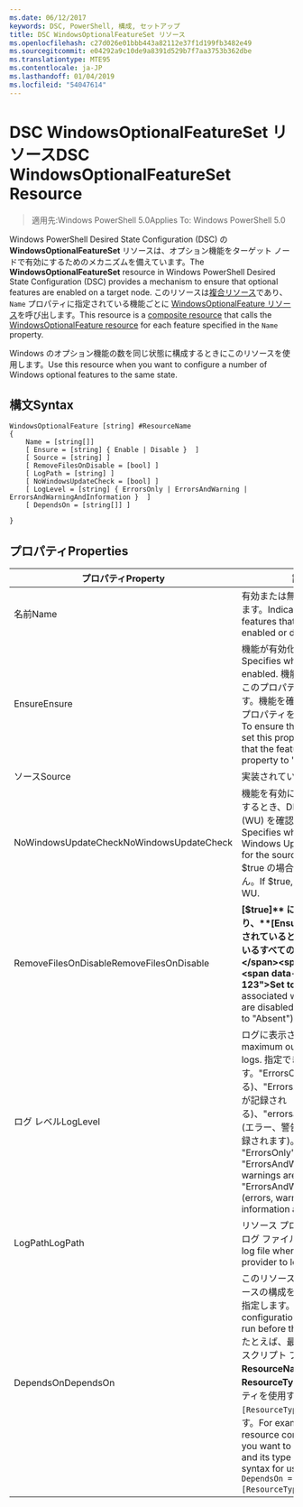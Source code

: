 ```yaml
---
ms.date: 06/12/2017
keywords: DSC, PowerShell, 構成, セットアップ
title: DSC WindowsOptionalFeatureSet リソース
ms.openlocfilehash: c27d026e01bbb443a82112e37f1d199fb3482e49
ms.sourcegitcommit: e04292a9c10de9a8391d529b7f7aa3753b362dbe
ms.translationtype: MTE95
ms.contentlocale: ja-JP
ms.lasthandoff: 01/04/2019
ms.locfileid: "54047614"
---
```

# <a name="dsc-windowsoptionalfeatureset-resource"></a><span data-ttu-id="5e59a-103">DSC WindowsOptionalFeatureSet リソース</span><span class="sxs-lookup"><span data-stu-id="5e59a-103">DSC WindowsOptionalFeatureSet Resource</span></span>

> <span data-ttu-id="5e59a-104">適用先:Windows PowerShell 5.0</span><span class="sxs-lookup"><span data-stu-id="5e59a-104">Applies To: Windows PowerShell 5.0</span></span>

<span data-ttu-id="5e59a-105">Windows PowerShell Desired State Configuration (DSC) の **WindowsOptionalFeatureSet** リソースは、オプション機能をターゲット ノードで有効にするためのメカニズムを備えています。</span><span class="sxs-lookup"><span data-stu-id="5e59a-105">The **WindowsOptionalFeatureSet** resource in Windows PowerShell Desired State Configuration (DSC) provides a mechanism to ensure that optional features are enabled on a target node.</span></span>
<span data-ttu-id="5e59a-106">このリソースは[複合リソース](../../../resources/authoringResourceComposite.md)であり、`Name` プロパティに指定されている機能ごとに [WindowsOptionalFeature リソース](windowsOptionalFeatureResource.md)を呼び出します。</span><span class="sxs-lookup"><span data-stu-id="5e59a-106">This resource is a [composite resource](../../../resources/authoringResourceComposite.md) that calls the [WindowsOptionalFeature resource](windowsOptionalFeatureResource.md) for each feature specified in the `Name` property.</span></span>

<span data-ttu-id="5e59a-107">Windows のオプション機能の数を同じ状態に構成するときにこのリソースを使用します。</span><span class="sxs-lookup"><span data-stu-id="5e59a-107">Use this resource when you want to configure a number of Windows optional features to the same state.</span></span>

## <a name="syntax"></a><span data-ttu-id="5e59a-108">構文</span><span class="sxs-lookup"><span data-stu-id="5e59a-108">Syntax</span></span>

```
WindowsOptionalFeature [string] #ResourceName
{
    Name = [string[]]
    [ Ensure = [string] { Enable | Disable }  ]
    [ Source = [string] ]
    [ RemoveFilesOnDisable = [bool] ]
    [ LogPath = [string] ]
    [ NoWindowsUpdateCheck = [bool] ]
    [ LogLevel = [string] { ErrorsOnly | ErrorsAndWarning | ErrorsAndWarningAndInformation }  ]
    [ DependsOn = [string[]] ]

}
```

## <a name="properties"></a><span data-ttu-id="5e59a-109">プロパティ</span><span class="sxs-lookup"><span data-stu-id="5e59a-109">Properties</span></span>

|  <span data-ttu-id="5e59a-110">プロパティ</span><span class="sxs-lookup"><span data-stu-id="5e59a-110">Property</span></span>  |  <span data-ttu-id="5e59a-111">説明</span><span class="sxs-lookup"><span data-stu-id="5e59a-111">Description</span></span>   |
|---|---|
| <span data-ttu-id="5e59a-112">名前</span><span class="sxs-lookup"><span data-stu-id="5e59a-112">Name</span></span>| <span data-ttu-id="5e59a-113">有効または無効にする機能の名前を示します。</span><span class="sxs-lookup"><span data-stu-id="5e59a-113">Indicates the name of the features that you want to ensure are enabled or disabled.</span></span>|
| <span data-ttu-id="5e59a-114">Ensure</span><span class="sxs-lookup"><span data-stu-id="5e59a-114">Ensure</span></span>| <span data-ttu-id="5e59a-115">機能が有効化かどうかを指定します。</span><span class="sxs-lookup"><span data-stu-id="5e59a-115">Specifies whether the features are enabled.</span></span> <span data-ttu-id="5e59a-116">機能を確実に有効にするには、このプロパティを "Enable" に設定します。機能を確実に無効にするには、このプロパティを "Disable" に設定します。</span><span class="sxs-lookup"><span data-stu-id="5e59a-116">To ensure that the features are enabled, set this property to "Enable" To ensure that the features are disabled, set the property to "Disable".</span></span>|
| <span data-ttu-id="5e59a-117">ソース</span><span class="sxs-lookup"><span data-stu-id="5e59a-117">Source</span></span>| <span data-ttu-id="5e59a-118">実装されていません。</span><span class="sxs-lookup"><span data-stu-id="5e59a-118">Not implemented.</span></span>|
| <span data-ttu-id="5e59a-119">NoWindowsUpdateCheck</span><span class="sxs-lookup"><span data-stu-id="5e59a-119">NoWindowsUpdateCheck</span></span>| <span data-ttu-id="5e59a-120">機能を有効にするソース ファイルを検索するとき、DISM が Windows Update (WU) を確認するかどうかを指定します。</span><span class="sxs-lookup"><span data-stu-id="5e59a-120">Specifies whether DISM contacts Windows Update (WU) when searching for the source files to enable features.</span></span> <span data-ttu-id="5e59a-121">$true の場合、DISM は WU を確認しません。</span><span class="sxs-lookup"><span data-stu-id="5e59a-121">If $true, DISM does not contact WU.</span></span>|
| <span data-ttu-id="5e59a-122">RemoveFilesOnDisable</span><span class="sxs-lookup"><span data-stu-id="5e59a-122">RemoveFilesOnDisable</span></span>| <span data-ttu-id="5e59a-123">**[$true]** に設定すると、無効時に (つまり、**[Ensure]** が "Absent" に設定されているとき)、機能に関連付けられているすべてのファイルが削除されます。</span><span class="sxs-lookup"><span data-stu-id="5e59a-123">Set to **$true** to remove all files associated with the features when they are disabled (that is, when **Ensure** is set to "Absent").</span></span>|
| <span data-ttu-id="5e59a-124">ログ レベル</span><span class="sxs-lookup"><span data-stu-id="5e59a-124">LogLevel</span></span>| <span data-ttu-id="5e59a-125">ログに表示される最大の出力レベル。</span><span class="sxs-lookup"><span data-stu-id="5e59a-125">The maximum output level shown in the logs.</span></span> <span data-ttu-id="5e59a-126">指定できる値は次のとおりです。"ErrorsOnly"(エラーのみが記録される)、"ErrorsAndWarning"(エラーと警告が記録される)、"errorsandwarningandinformation"(エラー、警告、およびデバッグ情報は記録されます)。</span><span class="sxs-lookup"><span data-stu-id="5e59a-126">The accepted values are: "ErrorsOnly" (only errors are logged), "ErrorsAndWarning" (errors and warnings are logged), and "ErrorsAndWarningAndInformation" (errors, warnings, and debug information are logged).</span></span>|
| <span data-ttu-id="5e59a-127">LogPath</span><span class="sxs-lookup"><span data-stu-id="5e59a-127">LogPath</span></span>| <span data-ttu-id="5e59a-128">リソース プロバイダーの操作を記録するログ ファイルへのパス。</span><span class="sxs-lookup"><span data-stu-id="5e59a-128">The path to a log file where you want the resource provider to log the operation.</span></span>|
| <span data-ttu-id="5e59a-129">DependsOn</span><span class="sxs-lookup"><span data-stu-id="5e59a-129">DependsOn</span></span>| <span data-ttu-id="5e59a-130">このリソースを構成する前に、他のリソースの構成を実行する必要があることを指定します。</span><span class="sxs-lookup"><span data-stu-id="5e59a-130">Specifies that the configuration of another resource must run before this resource is configured.</span></span> <span data-ttu-id="5e59a-131">たとえば、最初に実行するリソース構成スクリプト ブロックの ID が __ResourceName__ で、そのタイプが __ResourceType__ である場合、このプロパティを使用する構文は `DependsOn = "[ResourceType]ResourceName"` になります。</span><span class="sxs-lookup"><span data-stu-id="5e59a-131">For example, if the ID of the resource configuration script block that you want to run first is __ResourceName__ and its type is __ResourceType__, the syntax for using this property is `DependsOn = "[ResourceType]ResourceName"`.</span></span>|
